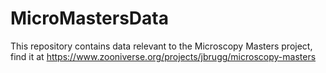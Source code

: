 # MicroMastersData

This repository contains data relevant to the Microscopy Masters project, find it at https://www.zooniverse.org/projects/jbrugg/microscopy-masters
